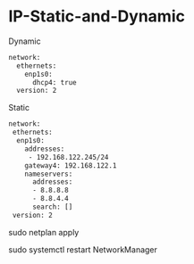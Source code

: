 # IP-Static-and-Dynamic

Dynamic 
```bash
network:
  ethernets:
    enp1s0:
      dhcp4: true
  version: 2
```

Static
```bash
network:
 ethernets:
  enp1s0:
    addresses:
     - 192.168.122.245/24
    gateway4: 192.168.122.1
    nameservers:
      addresses:
      - 8.8.8.8
      - 8.8.4.4
      search: []
 version: 2
```

sudo netplan apply 

sudo systemctl restart NetworkManager 
